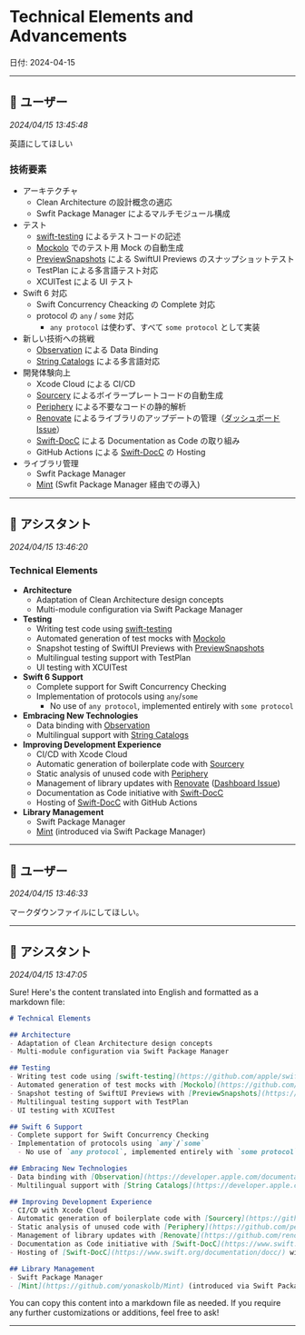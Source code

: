 # Technical Elements and Advancements

日付: 2024-04-15

---

## 👤 ユーザー
*2024/04/15 13:45:48*

英語にしてほしい

### 技術要素

- アーキテクチャ
  - Clean Architecture の設計概念の適応
  - Swfit Package Manager によるマルチモジュール構成
- テスト
  - [swift-testing](https://github.com/apple/swift-testing) によるテストコードの記述
  - [Mockolo](https://github.com/uber/mockolo) でのテスト用 Mock の自動生成
  - [PreviewSnapshots](https://github.com/doordash-oss/swiftui-preview-snapshots) による SwiftUI Previews のスナップショットテスト
  - TestPlan による多言語テスト対応
  - XCUITest による UI テスト
- Swift 6 対応
  - Swift Concurrency Cheacking の Complete 対応
  - protocol の `any` / `some` 対応
    - `any protocol` は使わず、すべて `some protocol` として実装
- 新しい技術への挑戦
  - [Observation](https://developer.apple.com/documentation/observation) による Data Binding
  - [String Catalogs](https://developer.apple.com/documentation/xcode/localizing-and-varying-text-with-a-string-catalog) による多言語対応
- 開発体験向上
  - Xcode Cloud による CI/CD
  - [Sourcery](https://github.com/krzysztofzablocki/Sourcery) によるボイラープレートコードの自動生成
  - [Periphery](https://github.com/peripheryapp/periphery) による不要なコードの静的解析
  - [Renovate](https://github.com/renovatebot/renovate) によるライブラリのアップデートの管理（[ダッシュボード Issue](https://github.com/suguruTakahashi-1234/DISample/issues/38)）
  - [Swift-DocC](https://www.swift.org/documentation/docc/) による Documentation as Code の取り組み
  - GitHub Actions による [Swift-DocC](https://www.swift.org/documentation/docc/) の Hosting
- ライブラリ管理
  - Swfit Package Manager
  - [Mint](https://github.com/yonaskolb/Mint) (Swfit Package Manager 経由での導入)

---

## 🤖 アシスタント
*2024/04/15 13:46:20*

### Technical Elements

- **Architecture**
  - Adaptation of Clean Architecture design concepts
  - Multi-module configuration via Swift Package Manager
- **Testing**
  - Writing test code using [swift-testing](https://github.com/apple/swift-testing)
  - Automated generation of test mocks with [Mockolo](https://github.com/uber/mockolo)
  - Snapshot testing of SwiftUI Previews with [PreviewSnapshots](https://github.com/doordash-oss/swiftui-preview-snapshots)
  - Multilingual testing support with TestPlan
  - UI testing with XCUITest
- **Swift 6 Support**
  - Complete support for Swift Concurrency Checking
  - Implementation of protocols using `any`/`some`
    - No use of `any protocol`, implemented entirely with `some protocol`
- **Embracing New Technologies**
  - Data binding with [Observation](https://developer.apple.com/documentation/observation)
  - Multilingual support with [String Catalogs](https://developer.apple.com/documentation/xcode/localizing-and-varying-text-with-a-string-catalog)
- **Improving Development Experience**
  - CI/CD with Xcode Cloud
  - Automatic generation of boilerplate code with [Sourcery](https://github.com/krzysztofzablocki/Sourcery)
  - Static analysis of unused code with [Periphery](https://github.com/peripheryapp/periphery)
  - Management of library updates with [Renovate](https://github.com/renovatebot/renovate) ([Dashboard Issue](https://github.com/suguruTakahashi-1234/DISample/issues/38))
  - Documentation as Code initiative with [Swift-DocC](https://www.swift.org/documentation/docc/)
  - Hosting of [Swift-DocC](https://www.swift.org/documentation/docc/) with GitHub Actions
- **Library Management**
  - Swift Package Manager
  - [Mint](https://github.com/yonaskolb/Mint) (introduced via Swift Package Manager)

---

## 👤 ユーザー
*2024/04/15 13:46:33*

マークダウンファイルにしてほしい。

---

## 🤖 アシスタント
*2024/04/15 13:47:05*

Sure! Here's the content translated into English and formatted as a markdown file:

```markdown
# Technical Elements

## Architecture
- Adaptation of Clean Architecture design concepts
- Multi-module configuration via Swift Package Manager

## Testing
- Writing test code using [swift-testing](https://github.com/apple/swift-testing)
- Automated generation of test mocks with [Mockolo](https://github.com/uber/mockolo)
- Snapshot testing of SwiftUI Previews with [PreviewSnapshots](https://github.com/doordash-oss/swiftui-preview-snapshots)
- Multilingual testing support with TestPlan
- UI testing with XCUITest

## Swift 6 Support
- Complete support for Swift Concurrency Checking
- Implementation of protocols using `any`/`some`
  - No use of `any protocol`, implemented entirely with `some protocol`

## Embracing New Technologies
- Data binding with [Observation](https://developer.apple.com/documentation/observation)
- Multilingual support with [String Catalogs](https://developer.apple.com/documentation/xcode/localizing-and-varying-text-with-a-string-catalog)

## Improving Development Experience
- CI/CD with Xcode Cloud
- Automatic generation of boilerplate code with [Sourcery](https://github.com/krzysztofzablocki/Sourcery)
- Static analysis of unused code with [Periphery](https://github.com/peripheryapp/periphery)
- Management of library updates with [Renovate](https://github.com/renovatebot/renovate) ([Dashboard Issue](https://github.com/suguruTakahashi-1234/DISample/issues/38))
- Documentation as Code initiative with [Swift-DocC](https://www.swift.org/documentation/docc/)
- Hosting of [Swift-DocC](https://www.swift.org/documentation/docc/) with GitHub Actions

## Library Management
- Swift Package Manager
- [Mint](https://github.com/yonaskolb/Mint) (introduced via Swift Package Manager)
```

You can copy this content into a markdown file as needed. If you require any further customizations or additions, feel free to ask!

---
